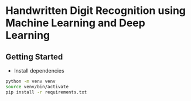 # Handwritten Digit Recognition using Machine Learning and Deep Learning

## Getting Started

- Install dependencies

```sh
python -m venv venv
source venv/bin/activate
pip install -r requirements.txt
```
